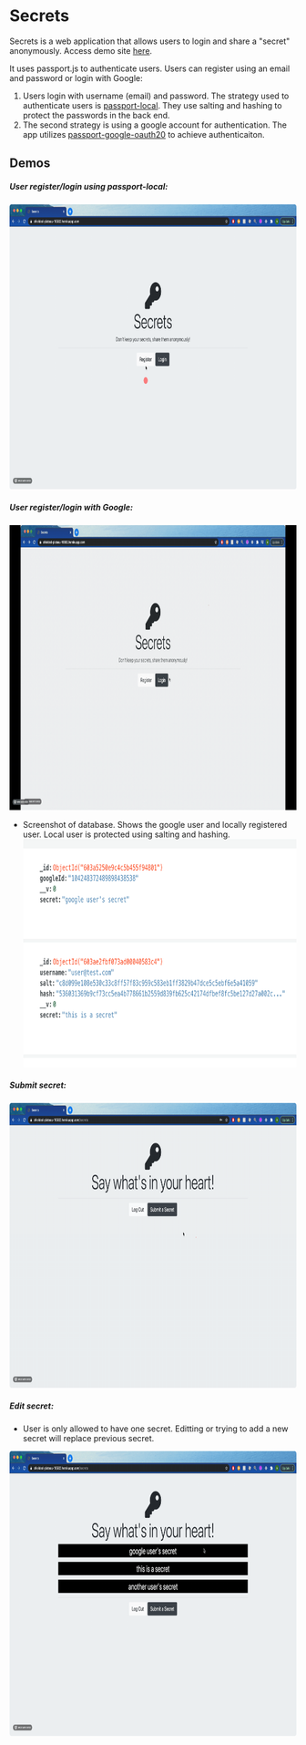 # Secrets

Secrets is a web application that allows users to login and share a "secret" anonymously. Access demo site [here](https://shielded-plateau-16582.herokuapp.com/).

It uses passport.js to authenticate users. Users can register using an email and password or login with Google:

  1) Users login with username (email) and password. The strategy used to authenticate users is [passport-local](http://www.passportjs.org/packages/passport-local/). They use salting and hashing to protect the passwords in the back end.
  2) The second strategy is using a google account for authentication. The app utilizes [passport-google-oauth20](http://www.passportjs.org/packages/passport-google-oauth20/) to achieve authenticaiton.

## Demos

##### User register/login using passport-local:
<img src="https://github.com/akhan445/Authentication-Secrets/blob/master/register-user.gif" width="auto" height="500" />

##### User register/login with Google:
<img src="https://github.com/akhan445/Authentication-Secrets/blob/master/google-login.gif" width="auto" height="500" />

- Screenshot of database. Shows the google user and locally registered user. Local user is protected using salting and hashing.
    <img src="https://github.com/akhan445/Authentication-Secrets/blob/master/backend-password.png" width="auto" height="400" />

    
##### Submit secret:    
<img src="https://github.com/akhan445/Authentication-Secrets/blob/master/submit-secret.gif" width="auto" height="500" />

##### Edit secret:  
- User is only allowed to have one secret. Editting or trying to add a new secret will replace previous secret.
<img src="https://github.com/akhan445/Authentication-Secrets/blob/master/edit-secret.gif" width="auto" height="500" />
